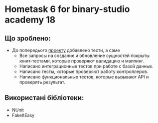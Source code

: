 # Hometask 6 for binary-studio academy 18 

## Що зроблено:
* До попередього [проекту](https://github.com/VoBilyk/Lesson5_EntityFramework) добавлено тести, а саме
  * Все запросы на создание и обновление сущностей покрыты юнит-тестами, которые проверяют валидацию и маппинг.
  * Написано интеграционные тестов при работе с базой данных.
  * Написано тесты, которые проверяют работу контроллеров.
  * Написано функциональные тестов, которые вызывают API и проверять результат.

## Використані бібліотеки:
* NUnit
* FakeItEasy
